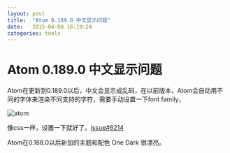 ```yaml
---
layout: post
title:  "Atom 0.189.0 中文显示问题"
date:   2015-04-08 16:19:24
categories: tools
---
```

Atom 0.189.0 中文显示问题
========
Atom在更新到0.189.0以后，中文会显示成乱码，在以前版本，Atom会自动用不同的字体来渲染不同支持的字符，需要手动设置一下font family，

![atom](http://7fvk4m.com1.z0.glb.clouddn.com/Fn1KJfv_kMUQ5uRHoEE67iMn8f0z)

像css一样，设置一下就好了。[issue#6214](https://github.com/atom/atom/issues/6214)

Atom在0.188.0以后新加的主题和配色 One Dark 很漂亮。
